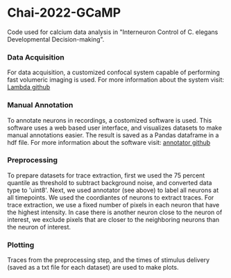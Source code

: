# Chai-2022-GCaMP
Code used for calcium data analysis in "Interneuron Control of C. elegans Developmental Decision-making".  

### Data Acquisition
For data acquisition, a customized confocal system capable of performing fast volumeric imaging is used.
For more information about the system visit: [Lambda github](https://github.com/venkatachalamlab/lambda)

### Manual Annotation
To annotate neurons in recordings, a costomized software is used. This software uses a web based user interface, and visualizes datasets to make manual annotations easier. The result is saved as a Pandas dataframe in a hdf file. For more information about the software visit: [annotator github](https://github.com/venkatachalamlab/annotator)

### Preprocessing
To prepare datasets for trace extraction, first we used the 75 percent quantile as threshold to subtract background noise, and converted data type to 'uint8'. Next, we used annotator (see above) to label all neurons at all timepoints. We used the coordiantes of neurons to extract traces. For trace extraction, we use a fixed number of pixels in each neuron that have the highest intensity. In case there is another neuron close to the neuron of interest, we exclude pixels that are closer to the neighboring neurons than the neuron of interest.

### Plotting
Traces from the preprocessing step, and the times of stimulus delivery (saved as a txt file for each dataset) are used to make plots.
